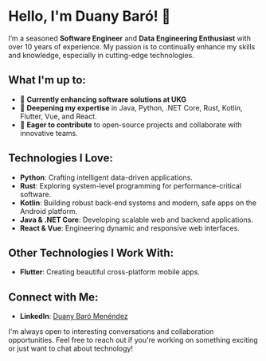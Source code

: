 # Hello, I'm Duany Baró! 👋

I’m a seasoned **Software Engineer** and **Data Engineering Enthusiast** with over 10 years of experience. My passion is to continually enhance my skills and knowledge, especially in cutting-edge technologies.

## What I'm up to:

- 🔭 **Currently enhancing software solutions at UKG**
- 🌱 **Deepening my expertise** in Java, Python, .NET Core, Rust, Kotlin, Flutter, Vue, and React.
- 👯 **Eager to contribute** to open-source projects and collaborate with innovative teams.

## Technologies I Love:

- **Python**: Crafting intelligent data-driven applications.
- **Rust**: Exploring system-level programming for performance-critical software.
- **Kotlin**: Building robust back-end systems and modern, safe apps on the Android platform.
- **Java & .NET Core**: Developing scalable web and backend applications.
- **React & Vue**: Engineering dynamic and responsive web interfaces.

## Other Technologies I Work With:

- **Flutter**: Creating beautiful cross-platform mobile apps.

## Connect with Me:

- **LinkedIn**: [Duany Baró Menéndez](https://www.linkedin.com/in/duany-baro-menendez/)

I'm always open to interesting conversations and collaboration opportunities. Feel free to reach out if you're working on something exciting or just want to chat about technology!

<!--
**macurandb/macurandb** is a ✨ _special_ ✨ repository because its `README.md` (this file) appears on your GitHub profile.

Here are some ideas to get you started:

- 🔭 I’m currently working on Avangenio.
- 🌱 I'm currently improving my knowledge in Net Core/Vue/Python.
- 👯 I’m looking to collaborate on open source projects
- 📫 How to reach me: ...
- 😄 Pronouns: ...
- ⚡ Fun fact: ...
-->
